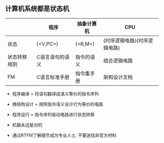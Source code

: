 ## 计算机系统都是状态机

||程序|抽象计算机|CPU|
|---|---|---|---|
|状态|{<V,PC>}|{<R,M>}|{时序逻辑电路}{时序逻辑电路}|
|状态转移规则|C语言语句的语义|指令的语义|组合逻辑电路|
|FM|C语言标准手册|指令集手册|架构设计文档|

- 程序编译 = 将语句翻译成语义等价的指令序列
- 微结构设计 = 按照指令语义设计行为等价的电路
- 程序运行 = 指令序列驱动电路进行状态转移

- 机器永远是对的
- 通过RTFM了解细节成为专业人士, 不要迷信非官方材料